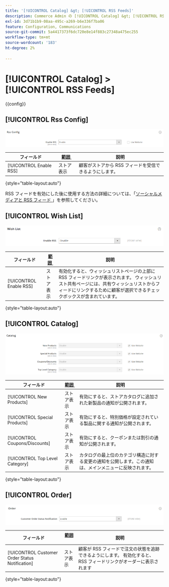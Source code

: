 ```yaml
---
title: '[!UICONTROL Catalog] &gt; [!UICONTROL RSS Feeds]'
description: Commerce Admin の [!UICONTROL Catalog] &gt; [!UICONTROL RSS Feeds] ページで設定を確認します。
exl-id: 3d71b1b9-08aa-495c-a269-b6e336f7ba06
feature: Configuration, Communications
source-git-commit: 5a4417373f6dc720e8e14f883c27348a475ec255
workflow-type: tm+mt
source-wordcount: '183'
ht-degree: 2%

---
```


# [!UICONTROL Catalog] > [!UICONTROL RSS Feeds]

{{config}}

## [!UICONTROL Rss Config]

![Rss 設定 &#x200B;](./assets/rss-feeds-rss-config.png)<!-- zoom -->

<!-- [Rss Config](https://experienceleague.adobe.com/ja/docs/commerce-admin/marketing/communications/social-rss) -->

| フィールド | [&#x200B; 範囲 &#x200B;](../../getting-started/websites-stores-views.md#scope-settings) | 説明 |
|--- |--- |--- |
| [!UICONTROL Enable RSS] | ストア表示 | 顧客がストアから RSS フィードを受信できるようにします。 |

{style="table-layout:auto"}

RSS フィードを有効にした後に使用する方法の詳細については、「[&#x200B; ソーシャルメディアと RSS フィード &#x200B;](../../merchandising-promotions/social-rss.md)」を参照してください。

## [!UICONTROL Wish List]

![&#x200B; ウィッシュリスト &#x200B;](./assets/rss-feeds-wishlist.png)<!-- zoom -->

<!-- [Wish List](https://experienceleague.adobe.com/ja/docs/commerce-admin/stores-sales/shopper-tools/wish-lists/wishlists) -->

| フィールド | [&#x200B; 範囲 &#x200B;](../../getting-started/websites-stores-views.md#scope-settings) | 説明 |
|--- |--- |--- |
| [!UICONTROL Enable RSS] | ストア表示 | 有効化すると、ウィッシュリストページの上部に RSS フィードリンクが表示されます。 ウィッシュリスト共有ページには、共有ウィッシュリストからフィードにリンクするために顧客が選択できるチェックボックスが含まれています。 |

{style="table-layout:auto"}

## [!UICONTROL Catalog]

![&#x200B; カタログ &#x200B;](./assets/rss-feeds-catalog.png)<!-- zoom -->

<!-- [Catalog](https://experienceleague.adobe.com/ja/docs/commerce-admin/catalog/catalog-menu) -->

| フィールド | [&#x200B; 範囲 &#x200B;](../../getting-started/websites-stores-views.md#scope-settings) | 説明 |
|--- |--- |--- |
| [!UICONTROL New Products] | ストア表示 | 有効にすると、ストアカタログに追加された新製品の通知が公開されます。 |
| [!UICONTROL Special Products] | ストア表示 | 有効にすると、特別価格が設定されている製品に関する通知が公開されます。 |
| [!UICONTROL Coupons/Discounts] | ストア表示 | 有効にすると、クーポンまたは割引の通知が公開されます。 |
| [!UICONTROL Top Level Category] | ストア表示 | カタログの最上位のカテゴリ構造に対する変更の通知を公開します。この通知は、メインメニューに反映されます。 |

{style="table-layout:auto"}

## [!UICONTROL Order]

![&#x200B; 順序 &#x200B;](./assets/rss-feeds-order.png)<!-- zoom -->

<!-- [Order](https://experienceleague.adobe.com/ja/docs/commerce-admin/stores-sales/order-management/orders/order-status#notification) -->

| フィールド | [&#x200B; 範囲 &#x200B;](../../getting-started/websites-stores-views.md#scope-settings) | 説明 |
|--- |--- |--- |
| [!UICONTROL Customer Order Status Notification] | ストア表示 | 顧客が RSS フィードで注文の状態を追跡できるようにします。 有効化すると、RSS フィードリンクがオーダーに表示されます |

{style="table-layout:auto"}
